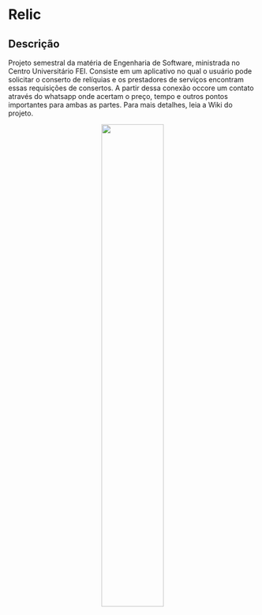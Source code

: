 # Relic

## Descrição 
Projeto semestral da matéria de Engenharia de Software, ministrada no Centro Universitário FEI. 
Consiste em um aplicativo no qual o usuário pode solicitar o conserto de relíquias e os prestadores de serviços encontram essas requisições de consertos.
A partir dessa conexão occore um contato através do whatsapp onde acertam o preço, tempo e outros pontos importantes para ambas as partes. Para mais detalhes, leia a Wiki do projeto.

<p align="center">
    <img src="https://github.com/henriquevital00/Relic/blob/main/Images/Logo.png" width="50%">
</p>

